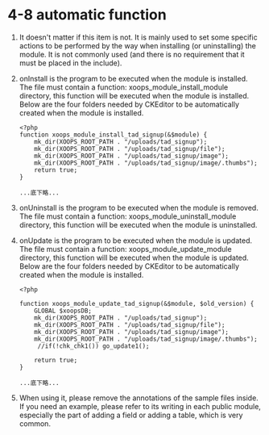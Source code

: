 # 4-8 automatic function



1. It doesn't matter if this item is not. It is mainly used to set some specific actions to be performed by the way when installing \(or uninstalling\) the module. It is not commonly used \(and there is no requirement that it must be placed in the include\).
2. onInstall is the program to be executed when the module is installed. The file must contain a function: xoops\_module\_install\_module directory, this function will be executed when the module is installed. Below are the four folders needed by CKEditor to be automatically created when the module is installed.

   ```text
   <?php
   function xoops_module_install_tad_signup(&$module) {
       mk_dir(XOOPS_ROOT_PATH . "/uploads/tad_signup");
       mk_dir(XOOPS_ROOT_PATH . "/uploads/tad_signup/file");
       mk_dir(XOOPS_ROOT_PATH . "/uploads/tad_signup/image");
       mk_dir(XOOPS_ROOT_PATH . "/uploads/tad_signup/image/.thumbs");
       return true;
   }

   ...底下略...
   ```

3. onUninstall is the program to be executed when the module is removed. The file must contain a function: xoops\_module\_uninstall\_module directory, this function will be executed when the module is uninstalled.
4. onUpdate is the program to be executed when the module is updated. The file must contain a function: xoops\_module\_update\_module directory, this function will be executed when the module is updated. Below are the four folders needed by CKEditor to be automatically created when the module is installed.

   ```text
   <?php

   function xoops_module_update_tad_signup(&$module, $old_version) {
       GLOBAL $xoopsDB;
       mk_dir(XOOPS_ROOT_PATH . "/uploads/tad_signup");
       mk_dir(XOOPS_ROOT_PATH . "/uploads/tad_signup/file");
       mk_dir(XOOPS_ROOT_PATH . "/uploads/tad_signup/image");
       mk_dir(XOOPS_ROOT_PATH . "/uploads/tad_signup/image/.thumbs");
   		//if(!chk_chk1()) go_update1();

       return true;
   }

   ...底下略...
   ```

5. When using it, please remove the annotations of the sample files inside. If you need an example, please refer to its writing in each public module, especially the part of adding a field or adding a table, which is very common.

